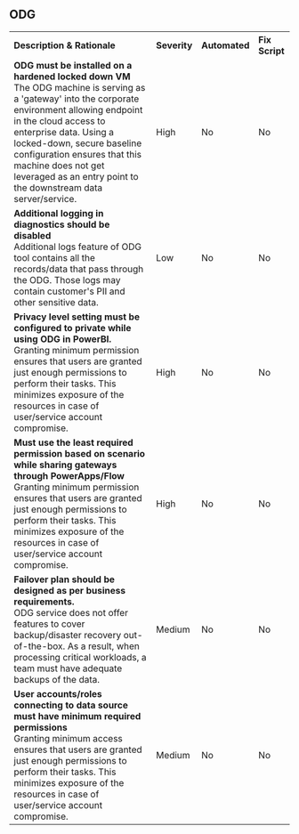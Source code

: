 ﻿<H2>ODG</H2><table><tr><th align="left">Description & Rationale</th><th align="left">Severity</th><th align="left">Automated</th><th align="left">Fix Script</th></tr><tr><td><b>ODG must be installed on a hardened locked down VM</b><br/>The ODG machine is serving as a 'gateway' into the corporate environment allowing endpoint in the cloud access to enterprise data. Using a locked-down, secure baseline configuration ensures that this machine does not get leveraged as an entry point to the downstream data server/service.</td><td>High</td><td>No</td><td>No</td></tr><tr><td><b>Additional logging in diagnostics should be disabled</b><br/>Additional logs feature of ODG tool contains all the records/data that pass through the ODG. Those logs may contain customer's PII and other sensitive data.</td><td>Low</td><td>No</td><td>No</td></tr><tr><td><b>Privacy level setting must be configured to private while using ODG in PowerBI.</b><br/>Granting minimum permission ensures that users are granted just enough permissions to perform their tasks. This minimizes exposure of the resources in case of user/service account compromise.</td><td>High</td><td>No</td><td>No</td></tr><tr><td><b>Must use the least required permission based on scenario while sharing gateways through PowerApps/Flow</b><br/>Granting minimum permission ensures that users are granted just enough permissions to perform their tasks. This minimizes exposure of the resources in case of user/service account compromise.</td><td>High</td><td>No</td><td>No</td></tr><tr><td><b>Failover plan should be designed as per business requirements.</b><br/>ODG service does not offer features to cover backup/disaster recovery out-of-the-box. As a result, when processing critical workloads, a team must have adequate backups of the data.</td><td>Medium</td><td>No</td><td>No</td></tr><tr><td><b>User accounts/roles connecting to data source must have minimum required permissions</b><br/>Granting minimum access ensures that users are granted just enough permissions to perform their tasks. This minimizes exposure of the resources in case of user/service account compromise.</td><td>Medium</td><td>No</td><td>No</td></tr></table>
